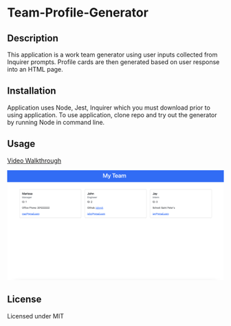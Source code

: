 # Team-Profile-Generator

## Description
This application is a work team generator using user inputs collected from Inquirer prompts. Profile cards are then generated based on user response into an HTML page. 


## Installation
Application uses Node, Jest, Inquirer which you must download prior to using application. To use application, clone repo and try out the generator by running Node in command line. 

## Usage
 [Video Walkthrough](https://drive.google.com/file/d/1tEqDEuIDGX_5mYZePS1Txb9uvVN55nSp/view)

![Screenshot](./assets/Image/Screen%20Shot%202022-11-11%20at%209.33.01%20PM.png)

## License

Licensed under MIT